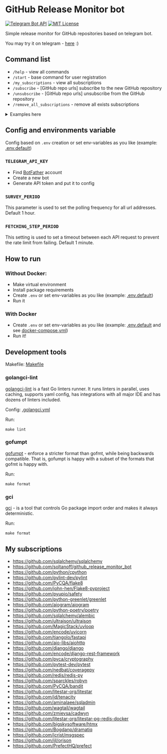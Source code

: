 # GitHub Release Monitor bot

[![Telegram Bot API](https://img.shields.io/badge/Telegram%20Bot%20API-8.3-blue.svg?style=flat-square&logo=telegram)](https://core.telegram.org/bots/api)
[![MIT License](https://img.shields.io/pypi/l/aiogram.svg?style=flat-square)](https://opensource.org/licenses/MIT)

Simple release monitor for GitHub repositories based on telegram bot.

You may try it on telegram - [here](http://t.me/github_release_monitor_bot) :)

## Command list

- `/help` - view all commands
- `/start` - base command for user registration
- `/my_subscriptions` - view all subscriptions
- `/subscribe` - \[GitHub repo urls] subscribe to the new GitHub repository
- `/unsubscribe` - \[GitHub repo urls] unsubscribe from the GitHub repository
- `/remove_all_subscriptions` - remove all exists subscriptions

<details><summary>Examples here</summary>
<code>/subscribe https://github.com/sqlalchemy/sqlalchemy</code>

FYI: bot will send you info about updates automatically.

![subscribe_example.jpg](assets/subscribe_example.jpg)

![fetch_example.jpg](assets/fetch_example.jpg)

</details>

## Config and environments variable

Config based on `.env` creation or set env-variables as you like (example: [.env.default](.env.default))

### `TELEGRAM_API_KEY`

- Find [BotFather](https://t.me/BotFather) account
- Create a new bot
- Generate API token and put it to config

### `SURVEY_PERIOD`

This parameter is used to set the polling frequency for all url addresses. Default 1 hour.

### `FETCHING_STEP_PERIOD`

This setting is used to set a timeout between each API request to prevent the rate limit from failing. Default 1 minute.

## How to run

### Without Docker:

- Make virtual environment
- Install package requirements
- Create `.env` or set env-variables as you like (example: [.env.default](.env.default))
- Run it

### With Docker

- Create `.env` or set env-variables as you like (example: [.env.default](.env.default)
  and see [docker-compose.yml](docker-compose.yml))
- Run it!

## Development tools

Makefile: [Makefile](Makefile)

### golangci-lint

[golangci-lint](https://github.com/golangci/golangci-lint) is a fast Go linters runner. It runs linters in parallel,
uses caching, supports yaml config, has integrations with all major IDE and has dozens of linters included.

Config: [.golangci.yml](.golangci.yml)

Run:

```shell
make lint
```

### gofumpt

[gofumpt](https://github.com/mvdan/gofumpt) - enforce a stricter format than gofmt, while being backwards compatible.
That is,
gofumpt is happy with a subset of the formats that gofmt is happy with.

Run:

```shell
make format
```

### gci

[gci](https://github.com/daixiang0/gci) - is a tool that controls Go package import order and makes it always
deterministic.

Run:

```shell
make format
```

## My subscriptions

- https://github.com/sqlalchemy/sqlalchemy
- https://github.com/soltanoff/github_release_monitor_bot
- https://github.com/python/cpython
- https://github.com/pylint-dev/pylint
- https://github.com/PyCQA/flake8
- https://github.com/john-hen/Flake8-pyproject
- https://github.com/pyupio/safety
- https://github.com/python-greenlet/greenlet
- https://github.com/aiogram/aiogram
- https://github.com/python-poetry/poetry
- https://github.com/sqlalchemy/alembic
- https://github.com/ultrajson/ultrajson
- https://github.com/MagicStack/uvloop
- https://github.com/encode/uvicorn
- https://github.com/tiangolo/fastapi
- https://github.com/aio-libs/aiohttp
- https://github.com/django/django
- https://github.com/encode/django-rest-framework
- https://github.com/pyca/cryptography
- https://github.com/pytest-dev/pytest
- https://github.com/nedbat/coveragepy
- https://github.com/redis/redis-py
- https://github.com/sparckles/robyn
- https://github.com/PyCQA/bandit
- https://github.com/litestar-org/litestar
- https://github.com/jd/tenacity
- https://github.com/aminalaee/sqladmin
- https://github.com/wagtail/wagtail
- https://github.com/zmievsa/cadwyn
- https://github.com/litestar-org/litestar-pg-redis-docker
- https://github.com/bigskysoftware/htmx
- https://github.com/Bogdanp/dramatiq
- https://github.com/jcrist/msgspec
- https://github.com/ijl/orjson
- https://github.com/PrefectHQ/prefect